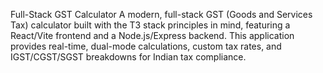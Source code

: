 Full-Stack GST Calculator
A modern, full-stack GST (Goods and Services Tax) calculator built with the T3 stack principles in mind, featuring a React/Vite frontend and a Node.js/Express backend. This application provides real-time, dual-mode calculations, custom tax rates, and IGST/CGST/SGST breakdowns for Indian tax compliance.
